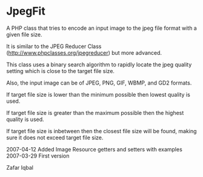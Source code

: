 
JpegFit
=======

A PHP class that tries to encode an input image to the jpeg file format with a given file size.

It is similar to the JPEG Reducer Class (http://www.phpclasses.org/jpegreducer) but more advanced.

This class uses a binary search algorithm to rapidly locate the jpeg quality setting which is close to the target file size.

Also, the input image can be of JPEG, PNG, GIF, WBMP, and GD2 formats.

If target file size is lower than the minimum possible then lowest quality is used.

If target file size is greater than the maximum possible then the highest quality is used.

If target file size is inbetween then the closest file size will be found, making sure it does not exceed target file size.

2007-04-12	Added Image Resource getters and setters with examples
2007-03-29	First version

Zafar Iqbal 
